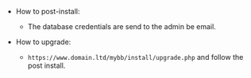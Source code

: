 * How to post-install:
    * The database credentials are send to the admin be email.

* How to upgrade:
    * `https://www.domain.ltd/mybb/install/upgrade.php` and follow the post install.
